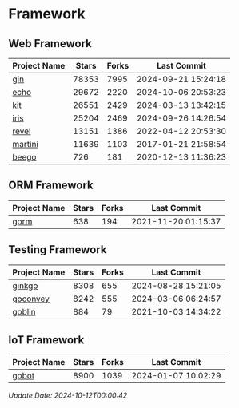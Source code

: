 # Framework

## Web Framework
| Project Name | Stars | Forks | Last Commit |
| ------------ | ----- | ----- | ----------- |
| [gin](https://github.com/gin-gonic/gin) | 78353 | 7995 | 2024-09-21 15:24:18 |
| [echo](https://github.com/labstack/echo) | 29672 | 2220 | 2024-10-06 20:53:23 |
| [kit](https://github.com/go-kit/kit) | 26551 | 2429 | 2024-03-13 13:42:15 |
| [iris](https://github.com/kataras/iris) | 25204 | 2469 | 2024-09-26 14:26:54 |
| [revel](https://github.com/revel/revel) | 13151 | 1386 | 2022-04-12 20:53:30 |
| [martini](https://github.com/go-martini/martini) | 11639 | 1103 | 2017-01-21 21:58:54 |
| [beego](https://github.com/astaxie/beego) | 726 | 181 | 2020-12-13 11:36:23 |

## ORM Framework
| Project Name | Stars | Forks | Last Commit |
| ------------ | ----- | ----- | ----------- |
| [gorm](https://github.com/jinzhu/gorm) | 638 | 194 | 2021-11-20 01:15:37 |

## Testing Framework
| Project Name | Stars | Forks | Last Commit |
| ------------ | ----- | ----- | ----------- |
| [ginkgo](https://github.com/onsi/ginkgo) | 8308 | 655 | 2024-08-28 15:21:05 |
| [goconvey](https://github.com/smartystreets/goconvey) | 8242 | 555 | 2024-03-06 06:24:57 |
| [goblin](https://github.com/franela/goblin) | 884 | 79 | 2021-10-03 14:34:22 |

## IoT Framework
| Project Name | Stars | Forks | Last Commit |
| ------------ | ----- | ----- | ----------- |
| [gobot](https://github.com/hybridgroup/gobot) | 8900 | 1039 | 2024-01-07 10:02:29 |

*Update Date: 2024-10-12T00:00:42*